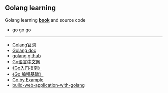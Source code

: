 ## Golang learning
Golang learning [**book**](/golang/book) and source code
- go go go 
---
- [Golang官网](https://golang.org/)
- [Golang doc](https://golang.org/doc/)
- [golang github](https://github.com/golang/go)
- [Go语言中文网](https://studygolang.com)
- [《Go入门指南》](https://github.com/unknwon/the-way-to-go_ZH_CN)
- [《Go 编程基础》](https://github.com/Unknwon/go-fundamental-programming)
- [Go by Example](https://gobyexample.com/)
- [build-web-application-with-golang](https://github.com/astaxie/build-web-application-with-golang)
